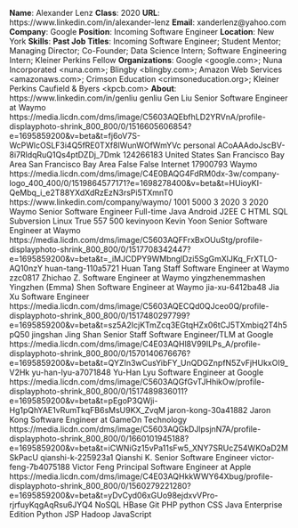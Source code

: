 **Name**: Alexander Lenz
**Class**: 2020
**URL**: https://www\.linkedin\.com/in/alexander\-lenz
**Email**: xanderlenz@yahoo\.com
**Company**: Google
**Position**: Incoming Software Engineer
**Location**: New York
**Skills**: 
**Past Job Titles**: Incoming Software Engineer; Student Mentor; Managing Director; Co\-Founder; Data Science Intern; Software Engineering Intern; Kleiner Perkins Fellow
**Organizations**: Google <google\.com>; Nuna Incorporated <nuna\.com>; Blingby <blingby\.com>; Amazon Web Services <amazonaws\.com>; Crimson Education <crimsoneducation\.org>; Kleiner Perkins Caufield & Byers <kpcb\.com>
**About**: https://www\.linkedin\.com/in/genliu genliu Gen Liu Senior Software Engineer at Waymo https://media\.licdn\.com/dms/image/C5603AQEbfhLD2YRVnA/profile\-displayphoto\-shrink\_800\_800/0/1516605606854?e=1695859200&v=beta&t=fj6oV7S\-WcPWlcOSLF3i4Q5fRE0TXf8IWunWOfWmYVc personal ACoAAAdoJscBV\-8i7RldqRuQ1Qs4ptDZDj\_7Dmk 124266183 United States San Francisco Bay Area San Francisco Bay Area False False Internet 17900793 Waymo https://media\.licdn\.com/dms/image/C4E0BAQG4FdRM0dx\-3w/company\-logo\_400\_400/0/1519864577171?e=1698278400&v=beta&t=HUioyKI\-QeMbq\_i\_e2T88YXdXdRzEzN3rsPi5TXmnT0 https://www\.linkedin\.com/company/waymo/ 1001 5000 3 2020 3 2020 Waymo Senior Software Engineer Full\-time Java Android J2EE C HTML SQL Subversion Linux True 557 500 kevinyoon Kevin Yoon Senior Software Engineer at Waymo https://media\.licdn\.com/dms/image/C5603AQFFrxBxOUuStg/profile\-displayphoto\-shrink\_800\_800/0/1517708342447?e=1695859200&v=beta&t=\_iMJCDPY9WMbnglDzi5SgGmXlJKq\_FrXTLO\-AQ10nzY huan\-tang\-110a5721 Huan Tang Staff Software Engineer at Waymo zzc0817 Zhichao Z\. Software Engineer at Waymo yingzhenemmashen Yingzhen \(Emma\) Shen Software Engineer at Waymo jia\-xu\-6412ba48 Jia Xu Software Engineer https://media\.licdn\.com/dms/image/C5603AQECQd0QJceo0Q/profile\-displayphoto\-shrink\_800\_800/0/1517480297799?e=1695859200&v=beta&t=sz5A2IcjKTmZcq3EGtqHZx06tCJ5TXmbiq2T4h5pQ50 jingshan Jing Shan Senior Staff Software Engineer/TLM at Google https://media\.licdn\.com/dms/image/C4E03AQHl8V99lLPs\_A/profile\-displayphoto\-shrink\_800\_800/0/1570140676676?e=1695859200&v=beta&t=QYZIn3wCusYibFY\_UnQDGZnpfN5ZvFjHUkxOI9\_V2Hk yu\-han\-lyu\-a7071848 Yu\-Han Lyu Software Engineer at Google https://media\.licdn\.com/dms/image/C5603AQGfGvTJHhikOw/profile\-displayphoto\-shrink\_800\_800/0/1517489836011?e=1695859200&v=beta&t=pEgoP3QWji\-Hg1pQhYAE1vRumTkqFB6sMsU9KX\_ZvqM jaron\-kong\-30a41882 Jaron Kong Software Engineer at GameOn Technology https://media\.licdn\.com/dms/image/C5603AQGkDJlpsjnN7A/profile\-displayphoto\-shrink\_800\_800/0/1660101945188?e=1695859200&v=beta&t=iCWNiGz15vPa11sFw5\_XNY7SRUcZ54WKOaD2MSkPacU qianshi\-k\-225923a1 Qianshi K\. Senior Software Engineer victor\-feng\-7b4075188 Victor Feng Principal Software Engineer at Apple https://media\.licdn\.com/dms/image/C4E03AQHkkWWY64Xbug/profile\-displayphoto\-shrink\_800\_800/0/1560279221280?e=1695859200&v=beta&t=yDvCyd06xGUo98ejdxvVPro\-rjrfuyKqgAqRsu6JYQ4 NoSQL HBase Git PHP python CSS Java Enterprise Edition Python JSP Hadoop JavaScript
